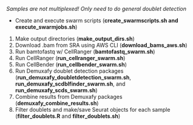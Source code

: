*Samples are not multiplexed! Only need to do general doublet detection*
* Create and execute swarm scripts (**create_swarmscripts.sh and execute_swarmjobs.sh**)
1. Make output directories (**make_output_dirs.sh**)
2. Download .bam from SRA using AWS CLI (**download_bams_aws.sh**)
3. Run bamtofastq w/ CellRanger (**bamtofastq_swarm.sh**)
4. Run CellRanger (**run_cellranger_swarm.sh**)
5. Run CellBender (**run_cellbender_swarm.sh**)
6. Run Demuxafy doublet detection packages (**run_demuxafy_doubletdetection_swarm.sh**, **run_demuxafy_scdblfinder_swarm.sh**, and **run_demuxafy_scds_swarm.sh**)
7. Combine results from Demuxafy packages (**demuxafy_combine_results.sh**)
8. Filter doublets and make/save Seurat objects for each sample (**filter_doublets.R** and **filter_doublets.sh**)
